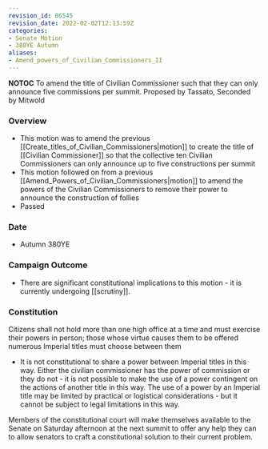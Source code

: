 ```yaml
---
revision_id: 86545
revision_date: 2022-02-02T12:13:59Z
categories:
- Senate Motion
- 380YE Autumn
aliases:
- Amend_powers_of_Civilian_Commissioners_II
---
```



__NOTOC__
To amend the title of Civilian Commissioner such that they can only announce five commissions per summit.
Proposed by Tassato, Seconded by Mitwold

### Overview
* This motion was to amend the previous [[Create_titles_of_Civilian_Commissioners|motion]] to create the title of [[Civilian Commissioner]] so that the collective ten Civilian Commissioners can only announce up to five constructions per summit
* This motion followed on from a previous [[Amend_Powers_of_Civilian_Commissioners|motion]] to amend the powers of the Civilian Commissioners to remove their power to announce the construction of follies
* Passed

### Date
* Autumn 380YE

### Campaign Outcome
* There are significant  constitutional implications to this motion - it is currently undergoing [[scrutiny]].
### Constitution
Citizens shall not hold more than one high office at a time and must exercise their powers in person; those whose virtue causes them to be offered numerous Imperial titles must choose between them
* It is not constitutional to share a power between Imperial titles in this way. Either the civilian commissioner has the power of commission or they do not - it is not possible to make the use of a power contingent on the actions of another title in this way. The use of a power by an Imperial title may be limited by practical or logistical considerations - but it cannot be subject to legal limitations in this way.

Members of the constitutional court will make themselves available to the Senate on Saturday afternoon at the next summit to offer any help they can to allow senators to craft a constitutional solution to their current problem.